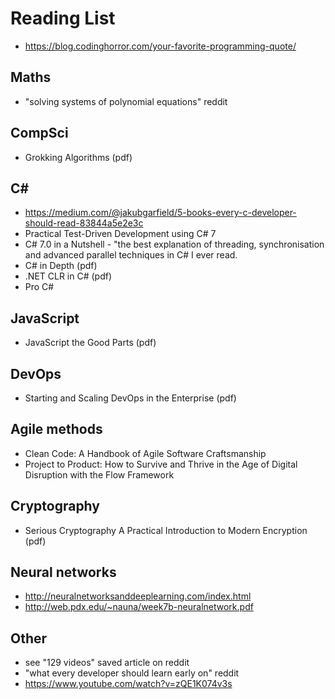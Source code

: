 # Reading List

- https://blog.codinghorror.com/your-favorite-programming-quote/

## Maths
- "solving systems of polynomial equations" reddit

## CompSci
- Grokking Algorithms (pdf)

## C#
- https://medium.com/@jakubgarfield/5-books-every-c-developer-should-read-83844a5e2e3c
- Practical Test-Driven Development using C# 7
- C# 7.0 in a Nutshell - "the best explanation of threading, synchronisation and advanced parallel techniques in C# I ever read.
- C# in Depth (pdf)
- .NET CLR in C# (pdf)
- Pro C#

## JavaScript
- JavaScript the Good Parts (pdf)

## DevOps
- Starting and Scaling DevOps in the Enterprise (pdf)

## Agile methods
- Clean Code: A Handbook of Agile Software Craftsmanship
- Project to Product: How to Survive and Thrive in the Age of Digital Disruption with the Flow Framework

## Cryptography
- Serious Cryptography A Practical Introduction to Modern Encryption (pdf)

## Neural networks
- http://neuralnetworksanddeeplearning.com/index.html
- http://web.pdx.edu/~nauna/week7b-neuralnetwork.pdf

## Other
- see "129 videos" saved article on reddit
- "what every developer should learn early on" reddit
- https://www.youtube.com/watch?v=zQE1K074v3s
